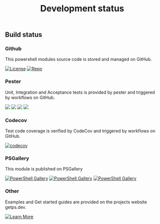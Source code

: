 ﻿---
id: devstatus
title: Development status
---

## Build status

### Github

This powershell modules source code is stored and managed on GitHub.

[![License](https://img.shields.io/github/license/hanpq/pstools.psscriptinfo)](https://github.com/hanpq/pstools.psscriptinfo/blob/main/LICENSE)
[![Repo](https://img.shields.io/badge/repo-pstools.psscriptinfo-success?logo=github)](https://github.com/hanpq/pstools.psscriptinfo)

### Pester

Unit, Integration and Acceptance tests is provided by pester and triggered by workflows on GitHub.

[![](https://github.com/hanpq/pstools.psscriptinfo/actions/workflows/pester_core_windows.yml/badge.svg?branch=main)](https://github.com/hanpq/pstools.psscriptinfo/actions/workflows/pester_core_windows.yml)
[![](https://github.com/hanpq/pstools.psscriptinfo/actions/workflows/pester_core_linux.yml/badge.svg?branch=main)](https://github.com/hanpq/pstools.psscriptinfo/actions/workflows/pester_core_linux.yml)
[![](https://github.com/hanpq/pstools.psscriptinfo/actions/workflows/pester_core_macos.yml/badge.svg?branch=main)](https://github.com/hanpq/pstools.psscriptinfo/actions/workflows/pester_core_macos.yml)
[![](https://github.com/hanpq/pstools.psscriptinfo/actions/workflows/pester_desktop_windows.yml/badge.svg?branch=main)](https://github.com/hanpq/pstools.psscriptinfo/actions/workflows/pester_desktop_windows.yml)
### Codecov

Test code coverage is verified by CodeCov and triggered by workflows on GitHub.

[![codecov](https://codecov.io/gh/hanpq/pstools.psscriptinfo/branch/main/graph/badge.svg)](https://codecov.io/gh/hanpq/pstools.psscriptinfo)

### PSGallery

This module is published on PSGallery

[![PowerShell Gallery](https://img.shields.io/powershellgallery/v/pstools.psscriptinfo?label=PSGallery)](https://www.powershellgallery.com/packages/pstools.psscriptinfo)
[![PowerShell Gallery](https://img.shields.io/powershellgallery/dt/pstools.psscriptinfo?label=PSGallery%20downloads)](https://www.powershellgallery.com/packages/pstools.psscriptinfo)
[![PowerShell Gallery](https://img.shields.io/powershellgallery/p/pstools.psscriptinfo)](https://www.powershellgallery.com/packages/pstools.psscriptinfo)

### Other

Examples and Get started guides are provided on the projects website getps.dev.

[![Learn More](https://img.shields.io/badge/Learn%20More-pstools.psscriptinfo-success)](https://getps.dev/modules/pstools.psscriptinfo/quickstart)

